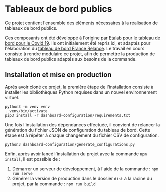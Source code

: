 # Tableaux de bord publics

Ce projet contient l'ensemble des éléments nécessaires à la réalisation de tableaux de bord publics. 

Ces composants ont été développé à l'origine par [Etalab](https://www.etalab.gouv.fr/) pour le [tableau de bord pour le Covid 19](https://github.com/etalab/covid19-dashboard-widgets). Ils ont initialement été repris ici, et adaptés pour l'élaboration du [tableau de bord France Relance](https://www.economie.gouv.fr/plan-de-relance/tableau-de-bord). Le travail en cours consiste à rendre modulaire ce projet, afin de permettre la production de tableaux de bord publics adaptés aux besoins de la commande.

## Installation et mise en production

Après avoir cloné ce projet, la première étape de l'installation consiste à installer les bibliothèques Python requises dans un nouvel environnement virtuel.

```
python3 -m venv venv
. venv/bin/activate
pip3 install -r dashboard-configuration/requirements.txt
```

Une fois l'installation des dépendances effectuée, il convient de relancer la génération du fichier JSON de configuration du tableau de bord. Cette étape est à répéter à chaque changement du fichier CSV de configuration.

```
python3 dashboard-configuration/generate_configurations.py
```

Enfin, après avoir lancé l'installation du projet avec la commande `npm install`, il est possible de :

1. Démarrer un serveur de développement, à l'aide de la commande : `npm run serve`
2. Générer la version de production dans le dossier `dist` à la racine du projet, par la commande : `npm run build`
